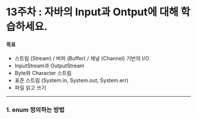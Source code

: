 # 13주차 : 자바의 Input과 Ontput에 대해 학습하세요.

#### 목표

- 스트림 (Stream) / 버퍼 (Buffer) / 채널 (Channel) 기반의 I/O
- InputStream과 OutputStream
- Byte와 Character 스트림
- 표준 스트림 (System.in, System.out, System.err)
- 파일 읽고 쓰기

------------
### 1. enum 정의하는 방법
